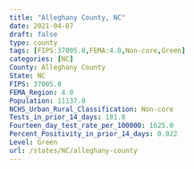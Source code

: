 ```yaml
---
title: "Alleghany County, NC"
date: 2021-04-07
draft: false
type: county
tags: [FIPS:37005.0,FEMA:4.0,Non-core,Green]
categories: [NC]
County: Alleghany County
State: NC
FIPS: 37005.0
FEMA_Region: 4.0
Population: 11137.0
NCHS_Urban_Rural_Classification: Non-core
Tests_in_prior_14_days: 181.0
Fourteen_day_test_rate_per_100000: 1625.0
Percent_Positivity_in_prior_14_days: 0.022
Level: Green
url: /states/NC/alleghany-county
---
```



